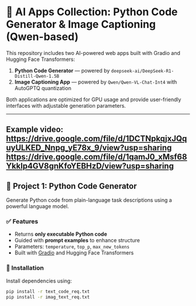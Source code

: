 # 🧠 AI Apps Collection: Python Code Generator & Image Captioning (Qwen-based)

This repository includes two AI-powered web apps built with Gradio and Hugging Face Transformers:

1. **Python Code Generator** — powered by `deepseek-ai/DeepSeek-R1-Distill-Qwen-1.5B`
2. **Image Captioning App** — powered by `Qwen/Qwen-VL-Chat-Int4` with AutoGPTQ quantization

Both applications are optimized for GPU usage and provide user-friendly interfaces with adjustable generation parameters.

---
Example video:
https://drive.google.com/file/d/1DCTNpkqjxJQquyULKED_Nnpg_yE78x_9/view?usp=sharing
https://drive.google.com/file/d/1qamJ0_xMsf68Ykklp4GV8gnKfoYEBHzD/view?usp=sharing
---

## 📌 Project 1: Python Code Generator

Generate Python code from plain-language task descriptions using a powerful language model.

### ✅ Features

- Returns **only executable Python code**
- Guided with **prompt examples** to enhance structure
- Parameters: `temperature`, `top_p`, `max_new_tokens`
- Built with [Gradio](https://gradio.app) and Hugging Face Transformers

### 🔧 Installation

Install dependencies using:

```bash
pip install -r text_code_req.txt
pip install -r imag_text_req.txt
